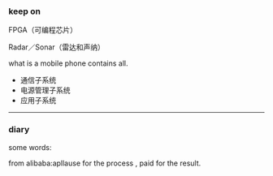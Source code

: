 ### keep on

FPGA（可编程芯片）

Radar／Sonar（雷达和声纳）

what is a mobile phone contains all.

- 通信子系统
- 电源管理子系统
- 应用子系统

 

-----

### diary

some words:

from alibaba:apllause for the process , paid for the result.
